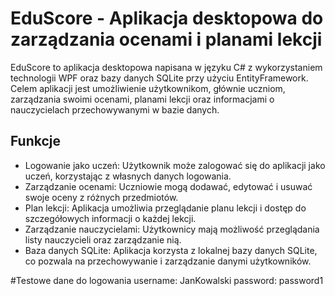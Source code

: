 # EduScore - Aplikacja desktopowa do zarządzania ocenami i planami lekcji


EduScore to aplikacja desktopowa napisana w języku C# z wykorzystaniem technologii WPF oraz bazy danych SQLite przy użyciu EntityFramework. Celem aplikacji jest umożliwienie użytkownikom, głównie uczniom, zarządzania swoimi ocenami, planami lekcji oraz informacjami o nauczycielach przechowywanymi w bazie danych.
## Funkcje
- Logowanie jako uczeń: Użytkownik może zalogować się do aplikacji jako uczeń, korzystając z własnych danych logowania.
- Zarządzanie ocenami: Uczniowie mogą dodawać, edytować i usuwać swoje oceny z różnych przedmiotów.
- Plan lekcji: Aplikacja umożliwia przeglądanie planu lekcji i dostęp do szczegółowych informacji o każdej lekcji.
- Zarządzanie nauczycielami: Użytkownicy mają możliwość przeglądania listy nauczycieli oraz zarządzanie nią.
- Baza danych SQLite: Aplikacja korzysta z lokalnej bazy danych SQLite, co pozwala na przechowywanie i zarządzanie danymi użytkowników.

#Testowe dane do logowania
username: JanKowalski
password: password1
